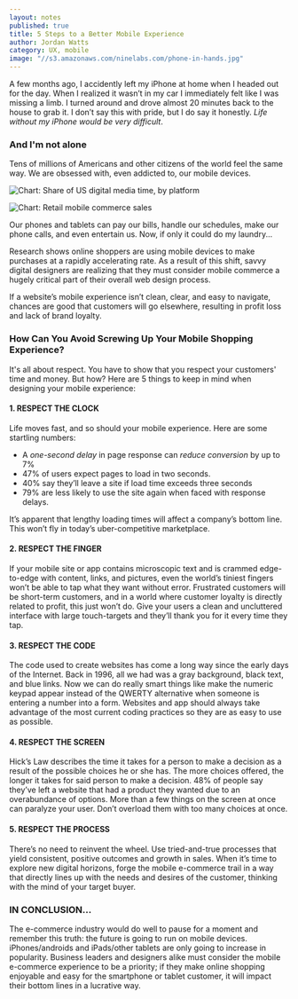 ```yaml
---
layout: notes
published: true
title: 5 Steps to a Better Mobile Experience
author: Jordan Watts
category: UX, mobile
image: "//s3.amazonaws.com/ninelabs.com/phone-in-hands.jpg"
---
```


A few months ago, I accidently left my iPhone at home when I headed out for the day. When I realized it wasn’t in my car I immediately felt like I was missing a limb. I turned around and drove almost 20 minutes back to the house to grab it. I don’t say this with pride, but I do say it honestly. _Life without my iPhone would be very difficult_.

### And I'm not alone
Tens of millions of Americans and other citizens of the world feel the same way. We are obsessed with, even addicted to, our mobile devices.

![Chart: Share of US digital media time, by platform](http://277y2d10y5kk16f38t1xjp9f.wpengine.netdna-cdn.com/wp-content/uploads/2015/05/Share-of-US-Digital-Media-Time-Spent-by-Platform.png)

![Chart: Retail mobile commerce sales](https://d28wbuch0jlv7v.cloudfront.net/images/infografik/normal/ChartOfTheDay_822_retail_mobile_commerce_sales_in_the_U_S__n.jpg)

Our phones and tablets can pay our bills, handle our schedules, make our phone calls, and even entertain us. Now, if only it could do my laundry...

Research shows online shoppers are using mobile devices to make purchases at a rapidly accelerating rate. As a result of this shift, savvy digital designers are realizing that they must consider mobile commerce a hugely critical part of their overall web design process.

If a website’s mobile experience isn’t clean, clear, and easy to navigate, chances are good that customers will go elsewhere, resulting in profit loss and lack of brand loyalty.

### How Can You Avoid Screwing Up Your Mobile Shopping Experience?

It's all about respect. You have to show that you respect your customers' time and money. But how? Here are 5 things to keep in mind when designing your mobile experience:

#### 1. RESPECT THE CLOCK
Life moves fast, and so should your mobile experience. Here are some startling numbers:

  - A _one-second delay_ in page response can _reduce conversion_ by up to 7%
  - 47% of users expect pages to load in two seconds.
  - 40% say they’ll leave a site if load time exceeds three seconds
  - 79% are less likely to use the site again when faced with response delays.

It’s apparent that lengthy loading times will affect a company’s bottom line. This won’t fly in today’s uber-competitive marketplace.

#### 2. RESPECT THE FINGER
If your mobile site or app contains microscopic text and is crammed edge-to-edge with content, links, and pictures, even the world’s tiniest fingers won’t be able to tap what they want without error. Frustrated customers will be short-term customers, and in a world where customer loyalty is directly related to profit, this just won’t do. Give your users a clean and uncluttered interface with large touch-targets and they’ll thank you for it every time they tap.

#### 3. RESPECT THE CODE
The code used to create websites has come a long way since the early days of the Internet. Back in 1996, all we had was a gray background, black text, and blue links. Now we can do really smart things like make the numeric keypad appear instead of the QWERTY alternative when someone is entering a number into a form. Websites and app should always take advantage of the most current coding practices so they are as easy to use as possible.

#### 4. RESPECT THE SCREEN
Hick’s Law describes the time it takes for a person to make a decision as a result of the possible choices he or she has. The more choices offered, the longer it takes for said person to make a decision. 48% of people say they’ve left a website that had a product they wanted due to an overabundance of options. More than a few things on the screen at once can paralyze your user. Don’t overload them with too many choices at once.

#### 5. RESPECT THE PROCESS
There’s no need to reinvent the wheel. Use tried-and-true processes that yield consistent, positive outcomes and growth in sales. When it’s time to explore new digital horizons, forge the mobile e-commerce trail in a way that directly lines up with the needs and desires of the customer, thinking with the mind of your target buyer.

### IN CONCLUSION...

The e-commerce industry would do well to pause for a moment and remember this truth: the future is going to run on mobile devices. iPhones/androids and iPads/other tablets are only going to increase in popularity. Business leaders and designers alike must consider the mobile e-commerce experience to be a priority; if they make online shopping enjoyable and easy for the smartphone or tablet customer, it will impact their bottom lines in a lucrative way.


